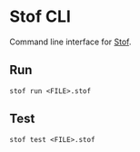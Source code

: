 # Stof CLI
Command line interface for [Stof](https://docs.stof.dev).

## Run
`stof run <FILE>.stof`

## Test
`stof test <FILE>.stof`
